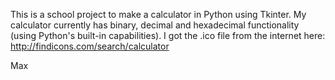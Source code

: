 This is a school project to make a calculator in Python using Tkinter.
My calculator currently has binary, decimal and hexadecimal functionality (using Python's built-in capabilities).
I got the .ico file from the internet here: http://findicons.com/search/calculator

Max
